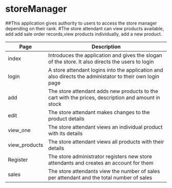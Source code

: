 # storeManager
##This application gives authority to users to access the store manager depending on their rank.
#The store attendant can view products available, add add sale order records,view products individually, add a new product.


|Page | Description|
| ---| ---|
| index| Introduces the application and gives the slogan of the store. It also directs the users to login|
| login | A store attendant logins into the application and also directs the administator to their own login page|
| add | The store attendant adds new products to the cart with the prices, description and amount in stock|
| edit | The store attendant makes changes to the product details |
| view_one | The store attendant views an individual product with its details |
| view_products| The store attendant views all products with their details |
| Register | The store administrator registers new store attendants and creates an account for them |
| sales | The store attendants view the number of sales per attendant and the total number of sales|


